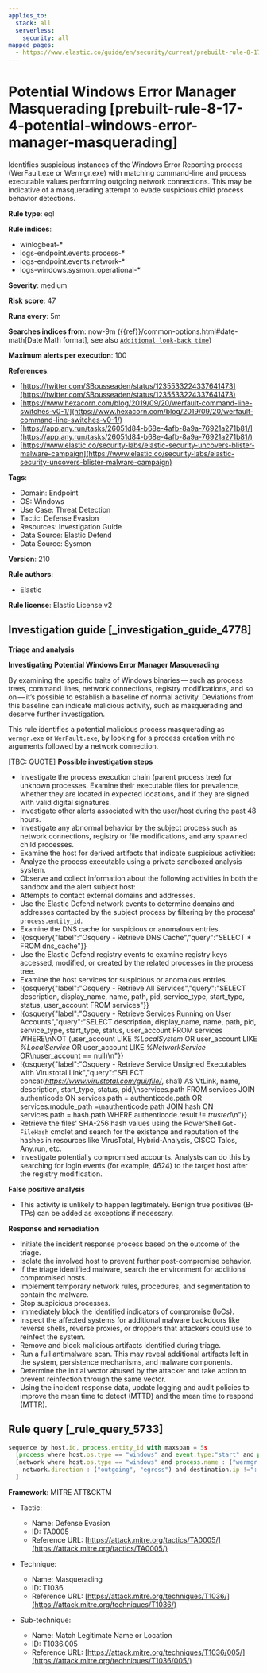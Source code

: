 ```yaml
---
applies_to:
  stack: all
  serverless:
    security: all
mapped_pages:
  - https://www.elastic.co/guide/en/security/current/prebuilt-rule-8-17-4-potential-windows-error-manager-masquerading.html
---
```


# Potential Windows Error Manager Masquerading [prebuilt-rule-8-17-4-potential-windows-error-manager-masquerading]

Identifies suspicious instances of the Windows Error Reporting process (WerFault.exe or Wermgr.exe) with matching command-line and process executable values performing outgoing network connections. This may be indicative of a masquerading attempt to evade suspicious child process behavior detections.

**Rule type**: eql

**Rule indices**:

* winlogbeat-*
* logs-endpoint.events.process-*
* logs-endpoint.events.network-*
* logs-windows.sysmon_operational-*

**Severity**: medium

**Risk score**: 47

**Runs every**: 5m

**Searches indices from**: now-9m ({{ref}}/common-options.html#date-math[Date Math format], see also [`Additional look-back time`](docs-content://solutions/security/detect-and-alert/create-detection-rule.md#rule-schedule))

**Maximum alerts per execution**: 100

**References**:

* [https://twitter.com/SBousseaden/status/1235533224337641473](https://twitter.com/SBousseaden/status/1235533224337641473)
* [https://www.hexacorn.com/blog/2019/09/20/werfault-command-line-switches-v0-1/](https://www.hexacorn.com/blog/2019/09/20/werfault-command-line-switches-v0-1/)
* [https://app.any.run/tasks/26051d84-b68e-4afb-8a9a-76921a271b81/](https://app.any.run/tasks/26051d84-b68e-4afb-8a9a-76921a271b81/)
* [https://www.elastic.co/security-labs/elastic-security-uncovers-blister-malware-campaign](https://www.elastic.co/security-labs/elastic-security-uncovers-blister-malware-campaign)

**Tags**:

* Domain: Endpoint
* OS: Windows
* Use Case: Threat Detection
* Tactic: Defense Evasion
* Resources: Investigation Guide
* Data Source: Elastic Defend
* Data Source: Sysmon

**Version**: 210

**Rule authors**:

* Elastic

**Rule license**: Elastic License v2

## Investigation guide [_investigation_guide_4778]

**Triage and analysis**

**Investigating Potential Windows Error Manager Masquerading**

By examining the specific traits of Windows binaries — such as process trees, command lines, network connections, registry modifications, and so on — it’s possible to establish a baseline of normal activity. Deviations from this baseline can indicate malicious activity, such as masquerading and deserve further investigation.

This rule identifies a potential malicious process masquerading as `wermgr.exe` or `WerFault.exe`, by looking for a process creation with no arguments followed by a network connection.

[TBC: QUOTE]
**Possible investigation steps**

* Investigate the process execution chain (parent process tree) for unknown processes. Examine their executable files for prevalence, whether they are located in expected locations, and if they are signed with valid digital signatures.
* Investigate other alerts associated with the user/host during the past 48 hours.
* Investigate any abnormal behavior by the subject process such as network connections, registry or file modifications, and any spawned child processes.
* Examine the host for derived artifacts that indicate suspicious activities:
* Analyze the process executable using a private sandboxed analysis system.
* Observe and collect information about the following activities in both the sandbox and the alert subject host:
* Attempts to contact external domains and addresses.
* Use the Elastic Defend network events to determine domains and addresses contacted by the subject process by filtering by the process' `process.entity_id`.
* Examine the DNS cache for suspicious or anomalous entries.
* !{osquery{"label":"Osquery - Retrieve DNS Cache","query":"SELECT * FROM dns_cache"}}
* Use the Elastic Defend registry events to examine registry keys accessed, modified, or created by the related processes in the process tree.
* Examine the host services for suspicious or anomalous entries.
* !{osquery{"label":"Osquery - Retrieve All Services","query":"SELECT description, display_name, name, path, pid, service_type, start_type, status, user_account FROM services"}}
* !{osquery{"label":"Osquery - Retrieve Services Running on User Accounts","query":"SELECT description, display_name, name, path, pid, service_type, start_type, status, user_account FROM services WHERE\nNOT (user_account LIKE *%LocalSystem* OR user_account LIKE *%LocalService* OR user_account LIKE *%NetworkService* OR\nuser_account == null)\n"}}
* !{osquery{"label":"Osquery - Retrieve Service Unsigned Executables with Virustotal Link","query":"SELECT concat(*https://www.virustotal.com/gui/file/*, sha1) AS VtLink, name, description, start_type, status, pid,\nservices.path FROM services JOIN authenticode ON services.path = authenticode.path OR services.module_path =\nauthenticode.path JOIN hash ON services.path = hash.path WHERE authenticode.result != *trusted*\n"}}
* Retrieve the files' SHA-256 hash values using the PowerShell `Get-FileHash` cmdlet and search for the existence and reputation of the hashes in resources like VirusTotal, Hybrid-Analysis, CISCO Talos, Any.run, etc.
* Investigate potentially compromised accounts. Analysts can do this by searching for login events (for example, 4624) to the target host after the registry modification.

**False positive analysis**

* This activity is unlikely to happen legitimately. Benign true positives (B-TPs) can be added as exceptions if necessary.

**Response and remediation**

* Initiate the incident response process based on the outcome of the triage.
* Isolate the involved host to prevent further post-compromise behavior.
* If the triage identified malware, search the environment for additional compromised hosts.
* Implement temporary network rules, procedures, and segmentation to contain the malware.
* Stop suspicious processes.
* Immediately block the identified indicators of compromise (IoCs).
* Inspect the affected systems for additional malware backdoors like reverse shells, reverse proxies, or droppers that attackers could use to reinfect the system.
* Remove and block malicious artifacts identified during triage.
* Run a full antimalware scan. This may reveal additional artifacts left in the system, persistence mechanisms, and malware components.
* Determine the initial vector abused by the attacker and take action to prevent reinfection through the same vector.
* Using the incident response data, update logging and audit policies to improve the mean time to detect (MTTD) and the mean time to respond (MTTR).


## Rule query [_rule_query_5733]

```js
sequence by host.id, process.entity_id with maxspan = 5s
  [process where host.os.type == "windows" and event.type:"start" and process.name : ("wermgr.exe", "WerFault.exe") and process.args_count == 1]
  [network where host.os.type == "windows" and process.name : ("wermgr.exe", "WerFault.exe") and network.protocol != "dns" and
    network.direction : ("outgoing", "egress") and destination.ip !="::1" and destination.ip !="127.0.0.1"
  ]
```

**Framework**: MITRE ATT&CKTM

* Tactic:

    * Name: Defense Evasion
    * ID: TA0005
    * Reference URL: [https://attack.mitre.org/tactics/TA0005/](https://attack.mitre.org/tactics/TA0005/)

* Technique:

    * Name: Masquerading
    * ID: T1036
    * Reference URL: [https://attack.mitre.org/techniques/T1036/](https://attack.mitre.org/techniques/T1036/)

* Sub-technique:

    * Name: Match Legitimate Name or Location
    * ID: T1036.005
    * Reference URL: [https://attack.mitre.org/techniques/T1036/005/](https://attack.mitre.org/techniques/T1036/005/)



